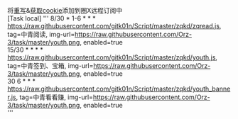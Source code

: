 将[重写](https://raw.githubusercontent.com/gitk01n/Script/master/zqkd/rewrite-zq.plugin)&[获取cookie](https://raw.githubusercontent.com/gitk01n/Script/master/zqkd/rewrite-zqkkz.plugin)添加到圈X远程订阅中  
[Task local] 
'''
 8/30 * 1-6 * * * https://raw.githubusercontent.com/gitk01n/Script/master/zqkd/zqread.js, tag=中青阅读, img-url=https://raw.githubusercontent.com/Orz-3/task/master/youth.png, enabled=true  
 15/30 * * * * https://raw.githubusercontent.com/gitk01n/Script/master/zqkd/youth.js, tag=中青签到、宝箱, img-url=https://raw.githubusercontent.com/Orz-3/task/master/youth.png, enabled=true  
 30 6 * * * https://raw.githubusercontent.com/gitk01n/Script/master/zqkd/youth_banner.js, tag=中青看看赚, img-url=https://raw.githubusercontent.com/Orz-3/task/master/youth.png, enabled=true  
'''
